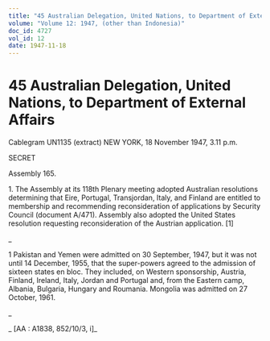```yaml
---
title: "45 Australian Delegation, United Nations, to Department of External Affairs"
volume: "Volume 12: 1947, (other than Indonesia)"
doc_id: 4727
vol_id: 12
date: 1947-11-18
---
```


# 45 Australian Delegation, United Nations, to Department of External Affairs

Cablegram UN1135 (extract) NEW YORK, 18 November 1947, 3.11 p.m.

SECRET

Assembly 165.

1\. The Assembly at its 118th Plenary meeting adopted Australian resolutions determining that Eire, Portugal, Transjordan, Italy, and Finland are entitled to membership and recommending reconsideration of applications by Security Council (document A/471). Assembly also adopted the United States resolution requesting reconsideration of the Austrian application. [1]

_

1 Pakistan and Yemen were admitted on 30 September, 1947, but it was not until 14 December, 1955, that the super-powers agreed to the admission of sixteen states en bloc. They included, on Western sponsorship, Austria, Finland, Ireland, Italy, Jordan and Portugal and, from the Eastern camp, Albania, Bulgaria, Hungary and Roumania. Mongolia was admitted on 27 October, 1961.

_

_ [AA : A1838, 852/10/3, i]_
